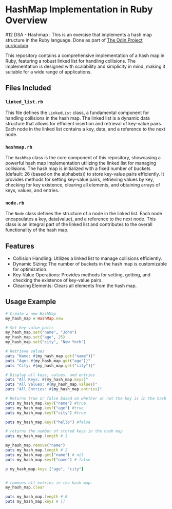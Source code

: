 # HashMap Implementation in Ruby Overview

#12 DSA - Hashmap :
This is an exercise that implements a hash map structure in the Ruby language. Done as part of [The Odin Project curriculum](https://www.theodinproject.com/lessons/ruby-hashmap).

This repository contains a comprehensive implementation of a hash map in Ruby, featuring a robust linked list for handling collisions. The implementation is designed with scalability and simplicity in mind, making it suitable for a wide range of applications.

## Files Included

### `linked_list.rb`

This file defines the `LinkedList` class, a fundamental component for handling collisions in the hash map. The linked list is a dynamic data structure that allows for efficient insertion and retrieval of key-value pairs. Each node in the linked list contains a key, data, and a reference to the next node.

### `hashmap.rb`

The `HashMap` class is the core component of this repository, showcasing a powerful hash map implementation utilizing the linked list for managing collisions. The hash map is initialized with a fixed number of buckets (default: 26 (based on the alphabets)) to store key-value pairs efficiently. It provides methods for setting key-value pairs, retrieving values by key, checking for key existence, clearing all elements, and obtaining arrays of keys, values, and entries.

### `node.rb`

The `Node` class defines the structure of a node in the linked list. Each node encapsulates a key, data(value), and a reference to the next node. This class is an integral part of the linked list and contributes to the overall functionality of the hash map.

## Features

- Collision Handling: Utilizes a linked list to manage collisions efficiently.
- Dynamic Sizing: The number of buckets in the hash map is customizable for optimization.
- Key-Value Operations: Provides methods for setting, getting, and checking the existence of key-value pairs.
- Clearing Elements: Clears all elements from the hash map.

## Usage Example

```ruby
# Create a new HashMap
my_hash_map = HashMap.new

# Set key-value pairs
my_hash_map.set("name", "John")
my_hash_map.set("age", 25)
my_hash_map.set("city", "New York")

# Retrieve values
puts "Name: #{my_hash_map.get("name")}"
puts "Age: #{my_hash_map.get("age")}"
puts "City: #{my_hash_map.get("city")}"

# Display all keys, values, and entries
puts "All Keys: #{my_hash_map.keys}"
puts "All Values: #{my_hash_map.values}"
puts "All Entries: #{my_hash_map.entries}"

# Returns true or false based on whether or not the key is in the hash map
puts my_hash_map.key?("name") #true
puts my_hash_map.key?("age") #true
puts my_hash_map.key?("city") #true

puts my_hash_map.key?("hello") #false

# returns the number of stored keys in the hash map
puts my_hash_map.length # 3

my_hash_map.remove("name")
puts my_hash_map.length # 2
puts my_hash_map.get("name") # nil
puts my_hash_map.key?("name") # false

p my_hash_map.keys ["age", "city"]


# removes all entries in the hash map.
my_hash_map.clear

puts my_hash_map.length # 0
puts my_hash_map.keys # []


```
